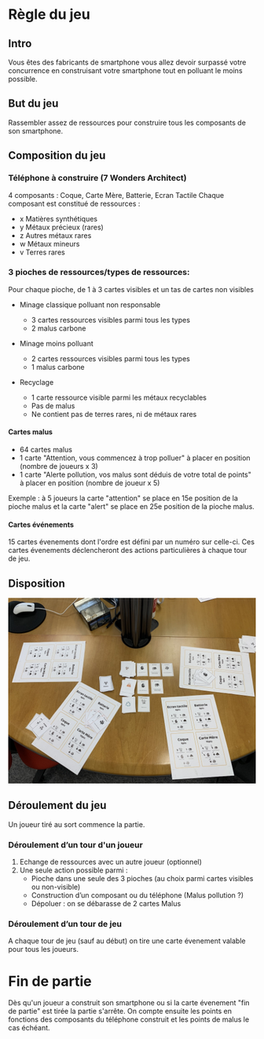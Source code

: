 # Règle du jeu

## Intro

Vous êtes des fabricants de smartphone vous allez devoir surpassé votre concurrence en construisant votre smartphone 
tout en polluant le moins possible.

## But du jeu

Rassembler assez de ressources pour construire tous les composants de son smartphone.

## Composition du jeu

### Téléphone à construire (7 Wonders Architect)

4 composants : Coque, Carte Mère, Batterie, Ecran Tactile
Chaque composant est constitué de ressources :
- x Matières synthétiques
- y Métaux précieux (rares)
- z Autres métaux rares
- w Métaux mineurs 
- v Terres rares 

### 3 pioches de ressources/types de ressources:

Pour chaque pioche, de 1 à 3 cartes visibles et un tas de cartes non visibles

- Minage classique polluant non responsable
    - 3 cartes ressources visibles parmi tous les types
    - 2 malus carbone

- Minage moins polluant
    - 2 cartes ressources visibles parmi tous les types
    - 1 malus carbone

- Recyclage
    - 1 carte ressource visible parmi les métaux recyclables
    - Pas de malus
    - Ne contient pas de terres rares, ni de métaux rares

#### Cartes malus

- 64 cartes malus
- 1 carte "Attention, vous commencez à trop polluer" à placer en position (nombre de joueurs x 3)
- 1 carte "Alerte pollution, vos malus sont déduis de votre total de points" à placer en position (nombre de joueur x 5)

Exemple : à 5 joueurs la carte "attention" se place en 15e position de la pioche malus et la carte "alert" se place en 25e position de la pioche malus.

#### Cartes événements

15 cartes évenements dont l'ordre est défini par un numéro sur celle-ci. Ces cartes évenements déclencheront des 
actions particulières à chaque tour de jeu.

## Disposition

![img](./img/disposition.jpg)

## Déroulement du jeu

Un joueur tiré au sort commence la partie.

### Déroulement d’un tour d'un joueur

1. Echange de ressources avec un autre joueur (optionnel)
2. Une seule action possible parmi :
    - Pioche dans une seule des 3 pioches (au choix parmi cartes visibles ou non-visible)
    - Construction d’un composant ou du téléphone (Malus pollution ?)
    - Dépoluer : on se débarasse de 2 cartes Malus

### Déroulement d’un tour de jeu

A chaque tour de jeu (sauf au début) on tire une carte évenement valable pour tous les joueurs.

# Fin de partie

Dès qu'un joueur a construit son smartphone ou si la carte évenement "fin de partie" est tirée la partie s'arrête. 
On compte ensuite les points en fonctions des composants du téléphone construit et les points de malus le cas échéant.




